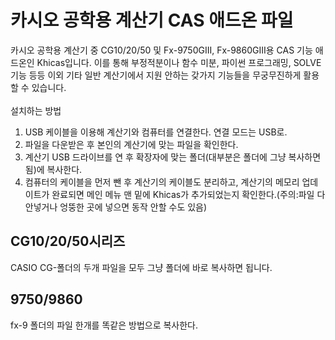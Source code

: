 # 카시오 공학용 계산기 CAS 애드온 파일
카시오 공학용 계산기 중 CG10/20/50 및 Fx-9750GIII, Fx-9860GIII용 CAS 기능 애드온인 Khicas입니다. 이를 통해 부정적분이나 함수 미분, 파이썬 프로그래밍, SOLVE 기능 등등 이외 기타 일반 계산기에서 지원 안하는 갖가지 기능들을 무궁무진하게 활용할 수 있습니다.<br><br>
설치하는 방법
1. USB 케이블을 이용해 계산기와 컴퓨터를 연결한다. 연결 모드는 USB로.<br>
2. 파일을 다운받은 후 본인의 계산기에 맞는 파일을 확인한다.<br>
3. 계산기 USB 드라이브를 연 후 확장자에 맞는 폴더(대부분은 폴더에 그냥 복사하면 됨)에 복사한다.<br>
4. 컴퓨터의 케이블을 먼저 뺀 후 계산기의 케이블도 분리하고, 계산기의 메모리 업데이트가 완료되면 메인 메뉴 맨 밑에 Khicas가 추가되었는지 확인한다.(주의:파일 다 안넣거나 엉뚱한 곳에 넣으면 동작 안할 수도 있음)<br>

## CG10/20/50시리즈
CASIO CG-폴더의 두개 파일을 모두 그냥 폴더에 바로 복사하면 됩니다.

## 9750/9860
fx-9 폴더의 파일 한개를 똑같은 방법으로 복사한다.
